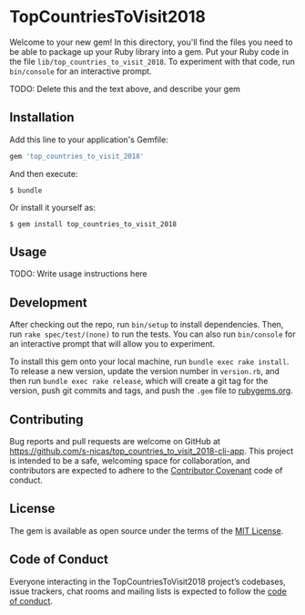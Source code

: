 # TopCountriesToVisit2018

Welcome to your new gem! In this directory, you'll find the files you need to be able to package up your Ruby library into a gem. Put your Ruby code in the file `lib/top_countries_to_visit_2018`. To experiment with that code, run `bin/console` for an interactive prompt.

TODO: Delete this and the text above, and describe your gem

## Installation

Add this line to your application's Gemfile:

```ruby
gem 'top_countries_to_visit_2018'
```

And then execute:

    $ bundle

Or install it yourself as:

    $ gem install top_countries_to_visit_2018

## Usage

TODO: Write usage instructions here

## Development

After checking out the repo, run `bin/setup` to install dependencies. Then, run `rake spec/test/(none)` to run the tests. You can also run `bin/console` for an interactive prompt that will allow you to experiment.

To install this gem onto your local machine, run `bundle exec rake install`. To release a new version, update the version number in `version.rb`, and then run `bundle exec rake release`, which will create a git tag for the version, push git commits and tags, and push the `.gem` file to [rubygems.org](https://rubygems.org).

## Contributing

Bug reports and pull requests are welcome on GitHub at https://github.com/s-nicas/top_countries_to_visit_2018-cli-app. This project is intended to be a safe, welcoming space for collaboration, and contributors are expected to adhere to the [Contributor Covenant](http://contributor-covenant.org) code of conduct.

## License

The gem is available as open source under the terms of the [MIT License](https://opensource.org/licenses/MIT).

## Code of Conduct

Everyone interacting in the TopCountriesToVisit2018 project’s codebases, issue trackers, chat rooms and mailing lists is expected to follow the [code of conduct](https://https://https://github.com/s-nicas/top_countries_to_visit_2018-cli-app/CODE_OF_CONDUCT.md).
